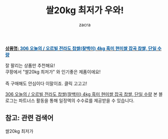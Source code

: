 ﻿---
layout: post
title:  "쌀20kg 최저가 우와!"
author: zacra
categories: [ 아이템 ]
tags: [쌀20kg 최저가]
image: https://static.coupangcdn.com/image/vendor_inventory/821d/c2d787aeffffc551f5b2e68216b053e2701f19d1de662cbe6783c7639d14.jpg 
description: "쿠팡에서 쌀20kg 최저가 관련 상품으로 가장 잘팔리는 제품 중 하나라는 사실!!."
rating: 4.5
---

<a href="https://link.coupang.com/re/AFFSDP?lptag=AF8407795&pageKey=2019005827&itemId=3434710158&vendorItemId=71421208375&traceid=V0-153-d8249d4d5bc7e394"><b>상품명: <font color='#01579B'>306 오늘의 / 오르빌 전라도 찹쌀(찰백미) 4kg 흑미 현미쌀 잡곡 찹쌀, 단일 수량</font></b></a>

잘 팔리는 상품만 추천해요!<br/>
쿠팡에서 "쌀20kg 최저가" 와 인기좋은 제품이에요!<br/><br/>
즉 구매해도 안심이다 이말이죠. 클릭 고고고! <br/>



<a href="https://link.coupang.com/re/AFFSDP?lptag=AF8407795&pageKey=2019005827&itemId=3434710158&vendorItemId=71421208375&traceid=V0-153-d8249d4d5bc7e394">306 오늘의 / 오르빌 전라도 찹쌀(찰백미) 4kg 흑미 현미쌀 잡곡 찹쌀, 단일 수량</a>
본 블로그는 파트너스 활동을 통해 일정액의 수수료를 제공받을 수 있습니다.

## 참고: 관련 검색어    
쌀20kg 최저가